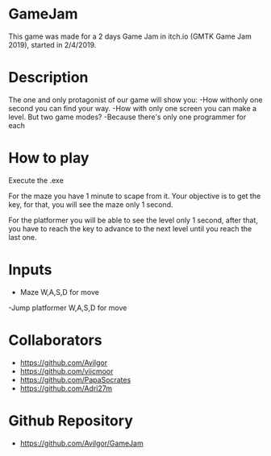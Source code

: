 # GameJam
This game was made for a 2 days Game Jam in itch.io (GMTK Game Jam 2019), started in 2/4/2019. 

# Description

The one and only protagonist of our game will show you:
-How with ​only one second you can find your way.
-How with ​only one screen you can make a level.
But two game modes?
-Because there's only one programmer for each

# How to play

Execute the .exe

For the maze you have 1 minute to scape from it. Your objective is to get the key, for that, you 
will see the maze only 1 second.

For the platformer you will be able to see the level only 1 second, after that, you have to reach 
the key to advance to the next level until you reach the last one.

# Inputs

- Maze
W,A,S,D for move

-Jump platformer
W,A,S,D for move


# Collaborators
- https://github.com/Avilgor
- https://github.com/viicmoor
- https://github.com/PapaSocrates
- https://github.com/Adri27m

# Github Repository

- https://github.com/Avilgor/GameJam
